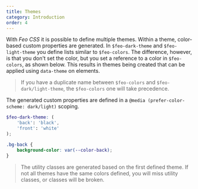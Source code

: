 ```yaml
---
title: Themes
category: Introduction
order: 4
---
```


With _Feo CSS_ it is possible to define multiple themes. Within a theme, color-based custom properties are generated. In `$feo-dark-theme` and `$feo-light-theme` you define lists similar to `$feo-colors`. The difference, however, is that you don't set the color, but you set a reference to a color in `$feo-colors`, as shown below. This results in themes being created that can be applied using `data-theme` on elements.

> If you have a duplicate name between `$feo-colors` and `$feo-dark/light-theme`, the `$feo-colors` one will take precedence.

The generated custom properties are defined in a `@media (prefer-color-scheme: dark/light)` scoping.

```scss
$feo-dark-theme: (
	'back': 'black',
	'front': 'white'
);

.bg-back {
	background-color: var(--color-back);
}
```

> The utility classes are generated based on the first defined theme. If not all themes have the same colors defined, you will miss utility classes, or classes will be broken.
